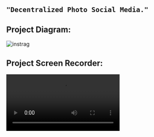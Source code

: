 ## ```"Decentralized Photo Social Media."```


## Project Diagram:

![instrag](https://user-images.githubusercontent.com/80381144/140013139-bf5806a6-63a7-4c6a-be90-d01fcefa1318.png)


## Project Screen Recorder:

![instrag](https://user-images.githubusercontent.com/80381144/142154813-9ec71a1b-b5b4-4db0-b85b-813c22b62a58.mp4)

